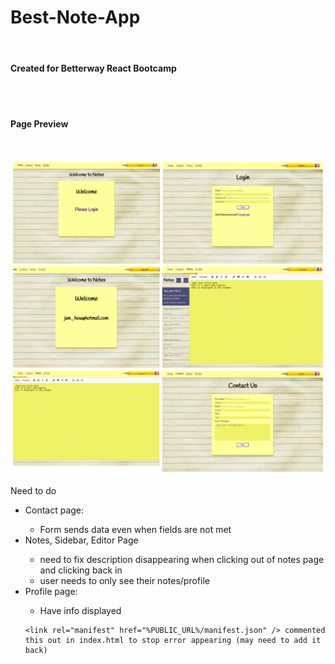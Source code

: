 <h1>Best-Note-App</h1>
<br />
<h4>Created for Betterway React Bootcamp</h4>
<br />
<br />
<h4>Page Preview</h4>
<br />

![Alt Text](src/components/images/screenshotCollage.png?raw=true "React Counter screenshot")
<br />

Need to do
<br />

<ul>
<li>Contact page:</li>
    <ul>
    <li>Form sends data even when fields are not met</li>
    </ul>
<li>Notes, Sidebar, Editor Page</li>
    <ul>
    <li>need to fix description disappearing when clicking out of notes page and clicking back in</li>
    <li>user needs to only see their notes/profile</li>
    </ul>
<li>Profile page:</li>
    <ul>
    <li>Have info displayed</li>
    </ul>

    <link rel="manifest" href="%PUBLIC_URL%/manifest.json" /> commented this out in index.html to stop error appearing (may need to add it back)
